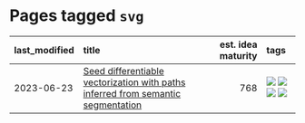# Pages tagged `svg`

|last_modified|title|est. idea maturity|tags
|:---|:---|---:|:---|
|2023-06-23|[Seed differentiable vectorization with paths inferred from semantic segmentation](../vectorize_anything.md)|768|[![](https://img.shields.io/badge/tag-experimental-496a1)](../tags/experimental.md) [![](https://img.shields.io/badge/tag-segmentation-67053)](../tags/segmentation.md) [![](https://img.shields.io/badge/tag-svg-fdf6a0)](../tags/svg.md) [![](https://img.shields.io/badge/tag-tooling-b7fb0)](../tags/tooling.md)|